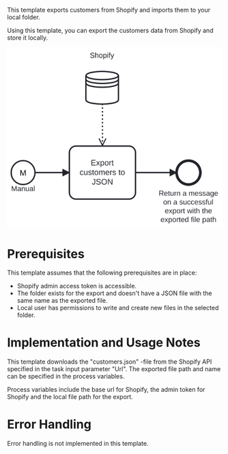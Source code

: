 This template exports customers from Shopify and imports them to your local folder.

Using this template, you can export the customers data from Shopify and store it locally.

![Template](assets/Shopify_to_JSON_-_Customers.svg)

# Prerequisites

This template assumes that the following prerequisites are in place:

- Shopify admin access token is accessible.
- The folder exists for the export and doesn't have a JSON file with the same name as the exported file.
- Local user has permissions to write and create new files in the selected folder.

# Implementation and Usage Notes

This template downloads the "customers.json" -file from the Shopify API specified in the task input parameter "Url". The exported file path and name can be specified in the process variables.

Process variables include the base url for Shopify, the admin token for Shopify and the local file path for the export.

# Error Handling

Error handling is not implemented in this template.